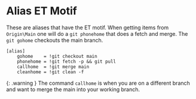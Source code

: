 # Alias ET Motif
These are aliases that have the ET motif. When getting items from `Origin\Main` one will do a `git phonehome` that does a fetch and merge. 
The `git gohome` checkouts the main branch.


```
[alias]
    gohome    = !git checkout main
    phonehome = !git fetch -p && git pull
    callhome  = !git merge main
    cleanhome = !git clean -f
```

{: .warning }
The command `callhome` is when you are on a different branch and want to merge the main into your working branch.